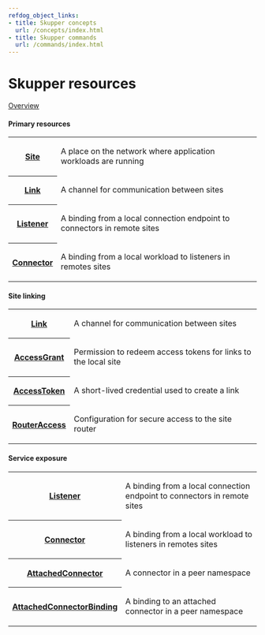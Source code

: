 ```yaml
---
refdog_object_links:
- title: Skupper concepts
  url: /concepts/index.html
- title: Skupper commands
  url: /commands/index.html
---
```


# Skupper resources

[Overview](overview.html)

#### Primary resources

<table class="objects">
<tr><th><a href="{{site_prefix}}/resources/site.html">Site</a></th><td><p>A place on the network where application workloads are running</p>
</td></tr>
<tr><th><a href="{{site_prefix}}/resources/link.html">Link</a></th><td><p>A channel for communication between sites</p>
</td></tr>
<tr><th><a href="{{site_prefix}}/resources/listener.html">Listener</a></th><td><p>A binding from a local connection endpoint to connectors in remote sites</p>
</td></tr>
<tr><th><a href="{{site_prefix}}/resources/connector.html">Connector</a></th><td><p>A binding from a local workload to listeners in remotes sites</p>
</td></tr>
</table>

#### Site linking

<table class="objects">
<tr><th><a href="{{site_prefix}}/resources/link.html">Link</a></th><td><p>A channel for communication between sites</p>
</td></tr>
<tr><th><a href="{{site_prefix}}/resources/access-grant.html">AccessGrant</a></th><td><p>Permission to redeem access tokens for links to the local site</p>
</td></tr>
<tr><th><a href="{{site_prefix}}/resources/access-token.html">AccessToken</a></th><td><p>A short-lived credential used to create a link</p>
</td></tr>
<tr><th><a href="{{site_prefix}}/resources/router-access.html">RouterAccess</a></th><td><p>Configuration for secure access to the site router</p>
</td></tr>
</table>

#### Service exposure

<table class="objects">
<tr><th><a href="{{site_prefix}}/resources/listener.html">Listener</a></th><td><p>A binding from a local connection endpoint to connectors in remote sites</p>
</td></tr>
<tr><th><a href="{{site_prefix}}/resources/connector.html">Connector</a></th><td><p>A binding from a local workload to listeners in remotes sites</p>
</td></tr>
<tr><th><a href="{{site_prefix}}/resources/attached-connector.html">AttachedConnector</a></th><td><p>A connector in a peer namespace</p>
</td></tr>
<tr><th><a href="{{site_prefix}}/resources/attached-connector-binding.html">AttachedConnectorBinding</a></th><td><p>A binding to an attached connector in a peer namespace</p>
</td></tr>
</table>
